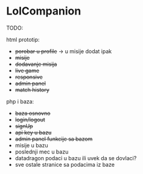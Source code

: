 # LolCompanion

TODO:

html prototip:
- ~~porobar u profile~~ -> u misije dodat ipak
- ~~misije~~
- ~~dodavanje misija~~
- ~~live game~~
- ~~responsive~~
- ~~admin panel~~
- ~~match history~~

php i baza:
- ~~baza osnovno~~
- ~~login/logout~~
- ~~signUp~~
- ~~api key u bazu~~
- ~~admin panel funkcije sa bazom~~
- misije u bazu
- poslednji mec u bazu
- datadragon podaci u bazu ili uvek da se dovlaci?
- sve ostale stranice sa podacima iz baze